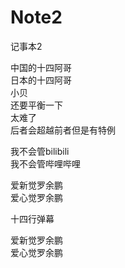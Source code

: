 # Note2
记事本2

   中国的十四阿哥                </br>
   日本的十四阿哥                </br>
   小贝                         </br>
   还要平衡一下                 </br>
   太难了                       </br>
   后者会超越前者但是有特例      </br>

   我不会管bilibili            </br>
   我不会管哔哩哔哩            </br>
   
   爱新觉罗余鹏</br>
   爱心觉罗余鹏</br>

   十四行弹幕</br>

   爱新觉罗余鹏</br>
   爱心觉罗余鹏</br>
